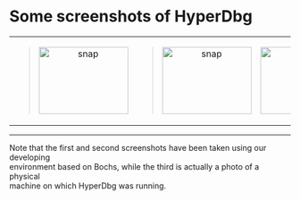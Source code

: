 # Some screenshots of HyperDbg #

<table width='100%' border='0'>
<blockquote><tr>
<blockquote><td align='center'>
<blockquote><a href='http://hyperdbg.googlecode.com/svn/wiki/images/snap0.png'><img src='http://hyperdbg.googlecode.com/svn/wiki/images/thumb0.png' alt='snap' width='160' height='120' /></a>
</blockquote></td>
<td align='center'>
<blockquote><a href='http://hyperdbg.googlecode.com/svn/wiki/images/snap1.png'><img src='http://hyperdbg.googlecode.com/svn/wiki/images/thumb1.png' alt='snap' width='160' height='120' /></a>
</blockquote></td>
<td align='center'>
<a href='http://hyperdbg.googlecode.com/svn/wiki/images/snap3.png'><img src='http://hyperdbg.googlecode.com/svn/wiki/images/thumb3.png' alt='snap' width='160' height='120' /></a>
</td>
</blockquote></tr>
</table>
<hr />
Note that the first and second screenshots have been taken using our developing<br>
environment based on Bochs, while the third is actually a photo of a physical<br>
machine on which HyperDbg was running.